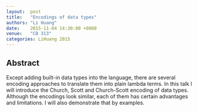 ```yaml
--- 
layout:  post 
title:   "Encodings of data types"
authors: "Li Huang"
date:    2015-11-04 14:30:00 +0800
venue:   "CB 313"
categories: LiHuang 2015
--- 
```

## Abstract

Except adding built-in data types into the language, there are several
encoding approaches to translate them into plain lambda terms. In this
talk I will introduce the Church, Scott and Church-Scott encoding of
data types. Although the encodings look similar, each of them has
certain advantages and limitations. I will also demonstrate that by
examples.

